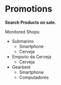 # Promotions
**Search Products on sale.**

Monitored Shops: 

 - Submarino
	 - Smartphone
	 - Cerveja
 - Emporio da Cerveja
	 - Cerveja
 - Gearbest
	 - Smartphone
	 - Computadores
